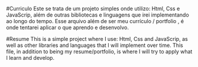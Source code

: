 #Curriculo
Este se trata de um projeto simples onde utilizo: Html, Css e JavaScrip, além de outras bibliotecas e linguagens que irei implementando ao longo do tempo. Esse arquivo além de ser meu currículo / portfolio , é onde tentarei aplicar o que aprendo e desenvolvo.

#Resume
This is a simple project where I use: Html, Css and JavaScrip, as well as other libraries and languages that I will implement over time. This file, in addition to being my resume/portfolio, is where I will try to apply what I learn and develop.
